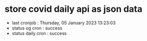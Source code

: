 # store covid daily api as json data

- last cronjob : Thursday, 05 January 2023 13:23:03
- status og cron : success
- status daily cron : success
      
      